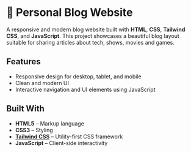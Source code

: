 # 📝 Personal Blog Website

A responsive and modern blog website built with **HTML**, **CSS**, **Tailwind CSS**, and **JavaScript**. This project showcases a beautiful blog layout suitable for sharing articles about tech, shows, movies and games.

## Features

- Responsive design for desktop, tablet, and mobile
- Clean and modern UI
- Interactive navigation and UI elements using JavaScript

## Built With

- **HTML5** – Markup language
- **CSS3** – Styling
- **[Tailwind CSS](https://tailwindcss.com/)** – Utility-first CSS framework
- **JavaScript** – Client-side interactivity

